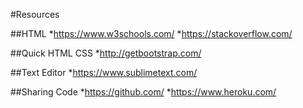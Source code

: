 #Resources

##HTML
*https://www.w3schools.com/
*https://stackoverflow.com/

##Quick HTML CSS
*http://getbootstrap.com/

##Text Editor
*https://www.sublimetext.com/

##Sharing Code
*https://github.com/
*https://www.heroku.com/
